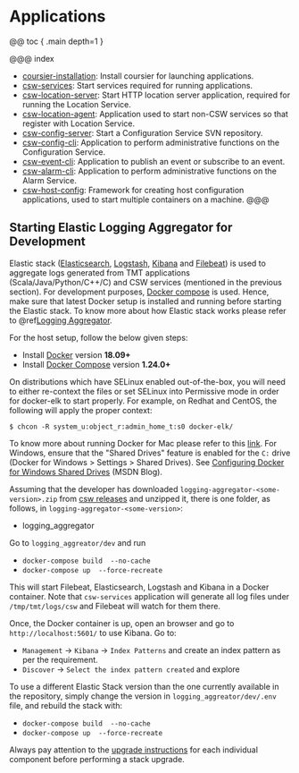 # Applications

@@ toc { .main depth=1 }

@@@ index
* [coursier-installation](../apps/csinstallation.md): Install coursier for launching applications.
* [csw-services](../apps/cswservices.md): Start services required for running applications.
* [csw-location-server](../apps/cswlocationserver.md): Start HTTP location server application, required for running the Location Service.
* [csw-location-agent](../apps/cswlocationagent.md): Application used to start non-CSW services so that register with Location Service.
* [csw-config-server](../apps/cswonfigserverapp.md): Start a Configuration Service SVN repository.
* [csw-config-cli](../apps/cswconfigcli.md): Application to perform administrative functions on the Configuration Service.
* [csw-event-cli](../apps/csweventcli.md): Application to publish an event or subscribe to an event.
* [csw-alarm-cli](../apps/cswalarmcli.md): Application to perform administrative functions on the Alarm Service.
* [csw-host-config](../apps/hostconfig.md): Framework for creating host configuration applications, used to start multiple containers on a machine.
@@@

## Starting Elastic Logging Aggregator for Development

Elastic stack ([Elasticsearch](https://www.elastic.co/guide/en/elasticsearch/reference/current/index.html),
           [Logstash](https://www.elastic.co/guide/en/logstash/current/index.html),
           [Kibana](https://www.elastic.co/guide/en/kibana/current/index.html) and 
           [Filebeat](https://www.elastic.co/guide/en/beats/filebeat/current/index.html)) is used to aggregate logs generated from TMT applications (Scala/Java/Python/C++/C) and
CSW services (mentioned in the previous section). For development purposes, [Docker compose](https://docs.docker.com/compose/) is used. Hence, make sure that latest
Docker setup is installed and running before starting the Elastic stack. To know more about how Elastic stack works please refer to @ref[Logging Aggregator](logging_aggregator.md).

For the host setup, follow the below given steps:

* Install [Docker](https://www.docker.com/products/container-runtime/) version **18.09+**
* Install [Docker Compose](https://docs.docker.com/compose/install/) version **1.24.0+**

On distributions which have SELinux enabled out-of-the-box, you will need to either re-context the files or set SELinux
into Permissive mode in order for docker-elk to start properly. For example, on Redhat and CentOS, the following will
apply the proper context:

```console
$ chcon -R system_u:object_r:admin_home_t:s0 docker-elk/
```
To know more about running Docker for Mac please refer to this [link](https://docs.docker.com/docker-for-mac/). For Windows, ensure that the
"Shared Drives" feature is enabled for the `C:` drive (Docker for Windows > Settings > Shared Drives).
See [Configuring Docker for Windows Shared Drives](https://docs.microsoft.com/en-us/archive/blogs/stevelasker/configuring-docker-for-windows-volumes) (MSDN Blog).

Assuming that the developer has downloaded `logging-aggregator-<some-version>.zip` from [csw releases](https://github.com/tmtsoftware/csw/releases)
and unzipped it, there is one folder, as follows, in `logging-aggregator-<some-version>`:

* logging_aggregator

Go to `logging_aggreator/dev` and run

* `docker-compose build  --no-cache`
* `docker-compose up  --force-recreate`

This will start Filebeat, Elasticsearch, Logstash and Kibana in a Docker container. Note that `csw-services` application will generate all log files under 
`/tmp/tmt/logs/csw` and Filebeat will watch for them there.

Once, the Docker container is up, open an browser and go to `http://localhost:5601/` to use Kibana. Go to:

* `Management` -> `Kibana` ->  `Index Patterns` and create an index pattern as per the requirement.
* `Discover` -> `Select the index pattern created` and explore

To use a different Elastic Stack version than the one currently available in the repository, simply change the version in `logging_aggreator/dev/.env`
file, and rebuild the stack with:

* `docker-compose build  --no-cache`
* `docker-compose up  --force-recreate`

Always pay attention to the [upgrade instructions](https://www.elastic.co/guide/en/elasticsearch/reference/current/setup-upgrade.html)
for each individual component before performing a stack upgrade.


